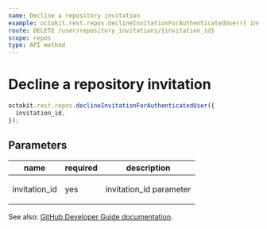 ```yaml
---
name: Decline a repository invitation
example: octokit.rest.repos.declineInvitationForAuthenticatedUser({ invitation_id })
route: DELETE /user/repository_invitations/{invitation_id}
scope: repos
type: API method
---
```


# Decline a repository invitation

```js
octokit.rest.repos.declineInvitationForAuthenticatedUser({
  invitation_id,
});
```

## Parameters

<table>
  <thead>
    <tr>
      <th>name</th>
      <th>required</th>
      <th>description</th>
    </tr>
  </thead>
  <tbody>
    <tr><td>invitation_id</td><td>yes</td><td>

invitation_id parameter

</td></tr>
  </tbody>
</table>

See also: [GitHub Developer Guide documentation](https://docs.github.com/rest/reference/repos#decline-a-repository-invitation).
